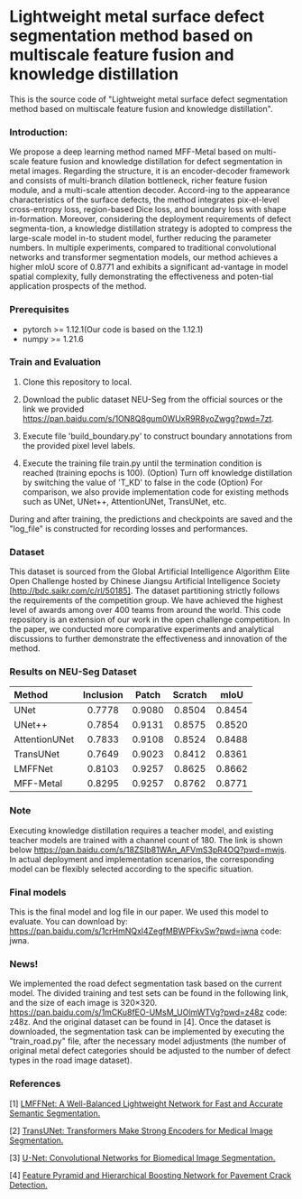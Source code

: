 # Lightweight metal surface defect segmentation method based on multiscale feature fusion and knowledge distillation
This is the source code of "Lightweight metal surface defect segmentation method based on multiscale feature fusion and knowledge distillation". 

### Introduction:

We propose a deep learning method named MFF-Metal based on multi-scale feature fusion and knowledge distillation for defect segmentation in metal images. Regarding the structure, it is an encoder-decoder framework and consists of multi-branch dilation bottleneck, richer feature fusion module, and a multi-scale attention decoder. Accord-ing to the appearance characteristics of the surface defects, the method integrates pix-el-level cross-entropy loss, region-based Dice loss, and boundary loss with shape in-formation. Moreover, considering the deployment requirements of defect segmenta-tion, a knowledge distillation strategy is adopted to compress the large-scale model in-to student model, further reducing the parameter numbers. In multiple experiments, compared to traditional convolutional networks and transformer segmentation models, our method achieves a higher mIoU score of 0.8771 and exhibits a significant ad-vantage in model spatial complexity, fully demonstrating the effectiveness and poten-tial application prospects of the method.

### Prerequisites

- pytorch >= 1.12.1(Our code is based on the 1.12.1)
- numpy >= 1.21.6

### Train and Evaluation
1. Clone this repository to local.

2. Download the public dataset NEU-Seg from the official sources or the link we provided https://pan.baidu.com/s/1ON8Q8gum0WUxR9R8yoZwgg?pwd=7zt.

3. Execute file 'build_boundary.py' to construct boundary annotations from the provided pixel level labels.

4. Execute the training file train.py until the termination condition is reached (training epochs is 100).
   (Option) Turn off knowledge distillation by switching the value of 'T_KD' to false in the code
   (Option) For comparison, we also provide implementation code for existing methods such as UNet, UNet++, AttentionUNet, TransUNet, etc.

During and after training, the predictions and checkpoints are saved and the "log_file" is constructed for recording losses and performances.

### Dataset
This dataset is sourced from the Global Artificial Intelligence Algorithm Elite Open Challenge hosted by Chinese Jiangsu Artificial Intelligence Society [http://bdc.saikr.com/c/rl/50185]. 
The dataset partitioning strictly follows the requirements of the competition group. 
We have achieved the highest level of awards among over 400 teams from around the world. 
This code repository is an extension of our work in the open challenge competition.
In the paper, we conducted more comparative experiments and analytical discussions to further demonstrate the effectiveness and innovation of the method.

### Results on NEU-Seg Dataset
|Method | Inclusion |  Patch |  Scratch |  mIoU | 
|:-----|:------:|:-----:| :-----:| :-----:| 
|UNet |  0.7778 |  0.9080 |  0.8504 |  0.8454 | 
|UNet++  | 0.7854 |  0.9131 |  0.8575 |  0.8520 | 
|AttentionUNet |  0.7833 |  0.9108 |  0.8524 |  0.8488 | 
|TransUNet |  0.7649  | 0.9023 |  0.8412  | 0.8361 | 
|LMFFNet |  0.8103 |  0.9257 |  0.8625 |  0.8662 | 
|MFF-Metal  | 0.8295  | 0.9257  | 0.8762 |  0.8771 | 

### Note
Executing knowledge distillation requires a teacher model, and existing teacher models are trained with a channel count of 180. 
The link is shown below https://pan.baidu.com/s/18ZSIb81WAn_AFVmS3pR4OQ?pwd=mwjs.
In actual deployment and implementation scenarios, the corresponding model can be flexibly selected according to the specific situation.

### Final models
This is the final model and log file in our paper. We used this model to evaluate. You can download by:
https://pan.baidu.com/s/1crHmNQxl4ZegfMBWPFkvSw?pwd=jwna code: jwna.


### News!
We implemented the road defect segmentation task based on the current model. 
The divided training and test sets can be found in the following link, and the size of each image is 320×320. 
https://pan.baidu.com/s/1mCKu8fEO-UMsM_UOlmWTVg?pwd=z48z code: z48z. 
And the original dataset can be found in [4]. 
Once the dataset is downloaded, the segmentation task can be implemented by executing the "train_road.py" file, 
after the necessary model adjustments 
(the number of original metal defect categories should be adjusted to the number of defect types in the road image dataset).

### References
[1] <a href="https://github.com/Greak-1124/LMFFNet">LMFFNet: A Well-Balanced Lightweight Network for Fast and Accurate Semantic Segmentation.</a>

[2] <a href="https://github.com/Beckschen/TransUNet">TransUNet: Transformers Make Strong Encoders for Medical Image Segmentation.</a>

[3] <a href="https://arxiv.org/abs/1505.04597">U-Net: Convolutional Networks for Biomedical Image Segmentation.</a>

[4] <a href="https://ieeexplore.ieee.org/abstract/document/8694955"> Feature Pyramid and Hierarchical Boosting Network for Pavement Crack Detection.</a>
